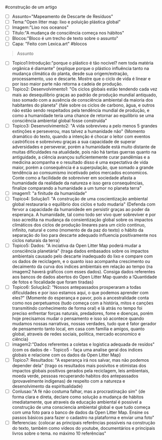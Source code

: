 #construção de um artigo
-[ ] Assunto="Mapeamento de Descarte de Resíduos"
-[ ] Tema:"Open litter map: lixo e poluição plástica global"
-[ ] Imagem:"Lixo nos oceanos"
-[ ] Título:"A mudança de consciência começa nos hábitos"
-[ ] Blocos:"Bloco é um trecho de texto sobre o assunto"
-[ ] Capa: "Feito com Lexica.art"
#blocos 
> Assunto
-[ ] Topico1:Introdução:"porque o plástico é tão nocível? nem toda matéria orgânica é diamante" {explique porque o plástico influência tanto na mudança climática do planta, desde sua origem/extração, processamento, uso e descarte. Mostre que o ciclo de vida é linear e por isso maior parte não retorna a cadeia de produção. 
-[ ] Topico2: Desenvolvimento1: "Os ciclos globais estão tendendo cada vez mais ao desequilibrio graças ao padrão de produção mundial antíquado, isso somado com a ausência de consciência ambiental da maioria dos habitantes do planeta" {fale sobre os ciclos de carbono, àgua, e outros não estão sendo respeitados pela tendência mundial de produção, e como a humanidade teria uma chance de retornar ao equilibrio se uma consciência ambiental global fosse construída"
-[ ] Topico3: Desenvolvimento2: "A vida sobreviveu a pelo menos 5 grandes extinções e perseverou, mas talvez a humanidade não" {Momento dramático do texto, quando a intenção é chocar o leitor com eventos castróficos e sobreviveu graças a sua capacidade de superar adversidades e perseverar, porém a humanidade está muito distante de muitas dificuldades na atualidade, pois não há tantas guerras quanto na antiguidade, a ciência avançou suficientemente curar pandêmias e a medicina acompanha e o resultado disso é uma expectativa de vida maior, porém a consequência é a superpulação, que somado a grande tendência ao comsumismo incetivado pelos mercados economicos. Conte como a facilidade de sobreviver em sociedade afasta a humanidade da realidade da natureza e isso gera consequências, finalize comparando a humanidade a um tumor no planeta terra"
-[ ] imagem1: "a finitude da humanidade"
-[ ] Topico4: Solução1: "A construção de uma coscientização ambiental global restauraria o equilibrio dos ciclos e tudo mudaria" {Defenda com fervor a capacidade da humanidede em persistir graças ao poder da esperança. A humanidade, tal como todo ser vivo quer sobreviver e por isso acredita na mudança da consientização global sobre os impactos climáticos dos ciclos de produção lineares para um ciclo continuo, infinito, natural e como (momento de da paz do texto) o hábito da separação do lixo para descarte adequado influencia positivamente nos ciclos naturais da terra}
-[ ] Topico5: Dados: "A inciativa da Open Litter Map poderá mudar a consciência planetária" {traga dados embasados sobre os impactos ambientais causado pelo descarte inadequado do lixo e compare com os dados de reciclagem, e o quanto isso acompanha crescimento ou decaímento da curva dos indices ambientais em relação ao tempo (na imagem2 haverá gráficos com esses dados). Consiga dados referentes aos bancos de dados abertos do Open Litter Map quando a !Quantidade de fotos e !localidade que foram tiradas}
-[ ] Topico6: Solução2: "Nossos antepassados prosperaram a todas dificuldades e por isso estamos aqui, o que podemos aprender com eles?" {Momente do esperança e pavor, pois a ancestralidade conta como nos perpetuamos (tudo começa com a história, mitos e canções transmitindo conhecimento de forma oral) e lá atrás no tempo foi preciso enfrentar forças naturais, predadores, fome e doenças, porém hoje precisamos mudar o pensamento e isso só acontece quando mudamos nossas narrativas, nossas verdades, tudo que é fator gerador de pensamento tanto local, em casa com familia e amigos, quanto global, atraveis de redes sociais, politica, mercado economico e ciência}
-[ ] imagem2:"Dados referentes a coletas e logistica adequada de resídos" {com os dados de - Topico5 - faça uma analise geral dos indices globais e relacione com os dados da Open Litter Map} 
-[ ] Topico7: Resultados: "A esperança irá nos salvar, mas não podemos depender dela" {trago os resultados mais posivitos e otimistas dos impactos globais posítivos gerados pela reciclagem, leis ambientais, moeda verde, pessoas recuperando habitos dos antepassados (provavelmente indigenas) de respeito com a natureza e desenolvimento da espiritualidade} 
-[ ] Conlusao:"A fé não costuma falhar, mas a procrastinação sim" {de forma clara e direta, declare como solução a mudança de hábitos imediatamente, que atraveis da educação ambiental é possivel a construção de uma consciencia ambiental global e que tudo começa com uma foto para o banco de dados da Open Litter Map. Ensine os passos básicos para fazer o cadastro na plataforma e enviar uma foto"
-[ ] Referencias: {colocar as principais referências possíveis na construção do texto, também como vídeos do youtube, documentários e principais livros sobre o tema. no máximo 10 referências"

